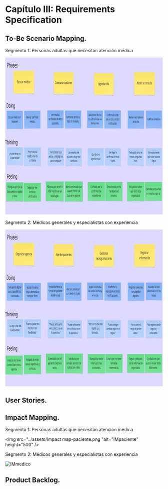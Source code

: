 # Capítulo III: Requirements Specification

## To-Be Scenario Mapping.

Segmento 1: Personas adultas que necesitan atención médica

<img src="../assets/TBSM-paciente.jpg" alt="TBSM paciente" height="500" />

Segmento 2: Médicos generales y especialistas con experiencia

<img src="../assets/TBSM-medico.jpg" alt="TBSM medico" height="500" />


## User Stories.



## Impact Mapping.

Segmento 1: Personas adultas que necesitan atención médica

<img src="../assets/Impact map-paciente.png "alt="IMpaciente" height="500" />

Segmento 2: Médicos generales y especialistas con experiencia

<img src="../assets/Impact map-medico.png" alt="IMmedico" height="500" />

## Product Backlog.